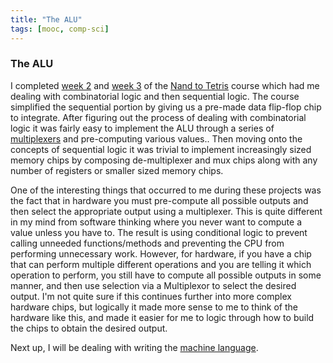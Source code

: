 ```yaml
---
title: "The ALU"
tags: [mooc, comp-sci]
---
```



### The ALU
I completed [week 2] and [week 3] of the [Nand to Tetris] course which had me dealing with combinatorial logic and then sequential logic.  The course simplified the sequential portion by giving us a pre-made data flip-flop chip to integrate.  After figuring out the process of dealing with combinatorial logic it was fairly easy to implement the ALU through a series of [multiplexers] and pre-computing various values..  Then moving onto the concepts of sequential logic it was trivial to implement increasingly sized memory chips by composing de-multiplexer and mux chips along with any number of registers or smaller sized memory chips.

One of the interesting things that occurred to me during these projects was the fact that in hardware you must pre-compute all possible outputs and then select the appropriate output using a multiplexer.  This is quite different in my mind from software thinking where you never want to compute a value unless you have to.  The result is using conditional logic to prevent calling unneeded functions/methods and preventing the CPU from performing unnecessary work.  However, for hardware, if you have a chip that can perform multiple different operations and you are telling it which operation to perform, you still have to compute all possible outputs in some manner, and then use selection via a Multiplexor to select the desired output. I'm not quite sure if this continues further into more complex hardware chips, but logically it made more sense to me to think of the hardware like this, and made it easier for me to logic through how to build the chips to obtain the desired output.

Next up, I will be dealing with writing the [machine language].

[week 2]: https://class.coursera.org/nand2tetris1-001/wiki/week_2
[week 3]: https://class.coursera.org/nand2tetris1-001/wiki/week_3
[Nand to Tetris]: https://class.coursera.org/nand2tetris1-001
[multiplexers]: https://en.wikipedia.org/wiki/Multiplexer
[machine language]: https://class.coursera.org/nand2tetris1-001/wiki/week_4
